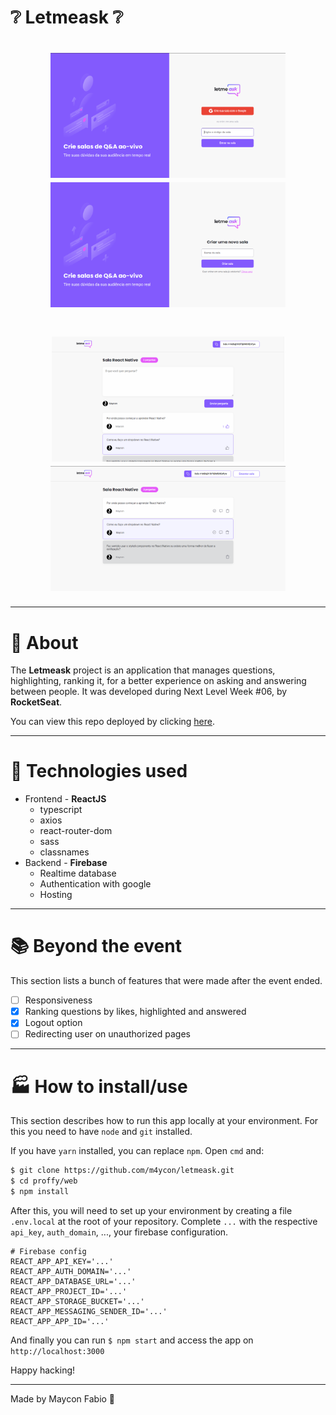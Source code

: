 # ❔ Letmeask ❔

<h1 align="center">
  <img height="200px" src="./readme-images/Screenshot_2.png" />
  <img height="200px" src="./readme-images/Screenshot_3.png" />
</h1>
<h1 align="center">
  <img height="200px" src="./readme-images/Screenshot_4.png" />
  <img height="200px" src="./readme-images/Screenshot_5.png" />
</h1>

---

# 📄 About

The **Letmeask** project is an application that manages questions, highlighting, ranking it, for a better experience on asking and answering between people. It was developed during Next Level Week #06, by **RocketSeat**.

You can view this repo deployed by clicking [here](https://letmeask-19e44.web.app/).

---

# 🧰 Technologies used
- Frontend - **ReactJS**
  - typescript
  - axios
  - react-router-dom
  - sass
  - classnames
- Backend - **Firebase**
  - Realtime database
  - Authentication with google
  - Hosting

---

# 📚 Beyond the event
This section lists a bunch of features that were made after the event ended.
  - [ ] Responsiveness
  - [x] Ranking questions by likes, highlighted and answered
  - [x] Logout option
  - [ ] Redirecting user on unauthorized pages

---

# 🏭 How to install/use

This section describes how to run this app locally at your environment. For this you need to have `node` and `git` installed.

If you have `yarn` installed, you can replace `npm`. Open `cmd` and:
```bash
$ git clone https://github.com/m4ycon/letmeask.git
$ cd proffy/web
$ npm install
```

After this, you will need to set up your environment by creating a file `.env.local` at the root of your repository. Complete `...` with the respective `api_key`, `auth_domain`, ..., your firebase configuration.

```
# Firebase config
REACT_APP_API_KEY='...'
REACT_APP_AUTH_DOMAIN='...'
REACT_APP_DATABASE_URL='...'
REACT_APP_PROJECT_ID='...'
REACT_APP_STORAGE_BUCKET='...'
REACT_APP_MESSAGING_SENDER_ID='...'
REACT_APP_APP_ID='...'
```
And finally you can run `$ npm start` and access the app on `http://localhost:3000`



Happy hacking!

---

Made by Maycon Fabio 🚀